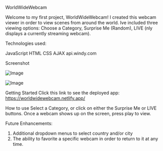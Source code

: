 WorldWideWebcam

Welcome to my first project,  WorldWideWebcam!   I created this webcam viewer in order to view scenes from around the world.  Ive included three viewing options: Choose a Category, Surprise Me (Random),  LIVE (nly displays a currently streaming webcam).

Technologies used:
  
  JavaScript
  HTML
  CSS
  AJAX
  api.windy.com




Screenshot
  
 ![Image](https://i.imgur.com/wtWZLae.png)
 
 
 ![Image](https://i.imgur.com/PFWIjL2.png)



Getting Started
  Click this link to see the deployed app:  https://worldwidewebcam.netlify.app/
  
How to use
  Select a Category,  or click on either the Surprise Me or LIVE buttons.  Once a webcam shows up on the screen, press play to view.
  
  
Future Enhancements:
  1. Additional dropdown menus to select country and/or city
  2. The ability to favorite a specific webcam in order to return to it at any time.
